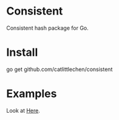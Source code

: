 # Consistent
Consistent hash package for Go.

# Install
go get github.com/catlittlechen/consistent

# Examples
Look at [Here](./example/example.go).

